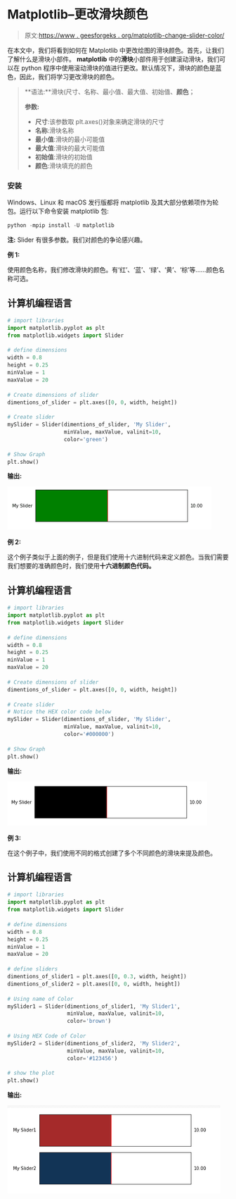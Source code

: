 # Matplotlib–更改滑块颜色

> 原文:[https://www . geesforgeks . org/matplotlib-change-slider-color/](https://www.geeksforgeeks.org/matplotlib-change-slider-color/)

在本文中，我们将看到如何在 Matplotlib 中更改绘图的滑块颜色。首先，让我们了解什么是滑块小部件。 **matplotlib** 中的**滑块**小部件用于创建滚动滑块，我们可以在 python 程序中使用滚动滑块的值进行更改。默认情况下，滑块的颜色是蓝色，因此，我们将学习更改滑块的颜色。

> **语法:**滑块(尺寸、名称、最小值、最大值、初始值、**颜色**；
> 
> **参数:**
> 
> *   **尺寸**:该参数取 plt.axes()对象来确定滑块的尺寸
> *   **名称**:滑块名称
> *   **最小值**:滑块的最小可能值
> *   **最大值**:滑块的最大可能值
> *   **初始值**:滑块的初始值
> *   **颜色**:滑块填充的颜色

### **安装**

Windows、Linux 和 macOS 发行版都将 matplotlib 及其大部分依赖项作为轮包。运行以下命令安装 matplotlib 包:

```py
python -mpip install -U matplotlib
```

**注:** Slider 有很多参数。我们对颜色的争论感兴趣。

**例 1:**

使用颜色名称，我们修改滑块的颜色。有‘红’、‘蓝’、‘绿’、‘黄’、‘棕’等……颜色名称可选。

## 计算机编程语言

```py
# import libraries
import matplotlib.pyplot as plt
from matplotlib.widgets import Slider

# define dimensions
width = 0.8
height = 0.25
minValue = 1
maxValue = 20

# Create dimensions of slider
dimentions_of_slider = plt.axes([0, 0, width, height])

# Create slider
mySlider = Slider(dimentions_of_slider, 'My Slider',
                  minValue, maxValue, valinit=10,
                  color='green')

# Show Graph
plt.show()
```

**输出:**

![](img/86611020c727c1d823420d8ea4970cfa.png)

**例 2:**

这个例子类似于上面的例子，但是我们使用十六进制代码来定义颜色。当我们需要我们想要的准确颜色时，我们使用**十六进制颜色代码。**

## 计算机编程语言

```py
# import libraries
import matplotlib.pyplot as plt
from matplotlib.widgets import Slider

# define dimensions
width = 0.8
height = 0.25
minValue = 1
maxValue = 20

# Create dimensions of slider
dimentions_of_slider = plt.axes([0, 0, width, height])

# Create slider
# Notice the HEX color code below
mySlider = Slider(dimentions_of_slider, 'My Slider',
                  minValue, maxValue, valinit=10,
                  color='#000000')

# Show Graph
plt.show()
```

**输出:**

![](img/c342e11bda88444729b5a1978de9c2ac.png)

**例 3:**

在这个例子中，我们使用不同的格式创建了多个不同颜色的滑块来提及颜色。

## 计算机编程语言

```py
# import libraries
import matplotlib.pyplot as plt
from matplotlib.widgets import Slider

# define dimensions
width = 0.8
height = 0.25
minValue = 1
maxValue = 20

# define sliders
dimentions_of_slider1 = plt.axes([0, 0.3, width, height])
dimentions_of_slider2 = plt.axes([0, 0, width, height])

# Using name of Color
mySlider1 = Slider(dimentions_of_slider1, 'My Slider1',
                   minValue, maxValue, valinit=10,
                   color='brown')

# Using HEX Code of Color
mySlider2 = Slider(dimentions_of_slider2, 'My Slider2',
                   minValue, maxValue, valinit=10,
                   color='#123456')

# show the plot
plt.show()
```

**输出:**

![](img/a49c76e7d55fe1ef856d6e594d78a2fc.png)